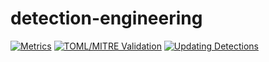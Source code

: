 # detection-engineering

[![Metrics](https://github.com/ExiaSec/detection-engineering/actions/workflows/metrics.yml/badge.svg)](https://github.com/ExiaSec/detection-engineering/actions/workflows/metrics.yml)
[![TOML/MITRE Validation](https://github.com/ExiaSec/detection-engineering/actions/workflows/toml_mitre_validation.yml/badge.svg)](https://github.com/ExiaSec/detection-engineering/actions/workflows/toml_mitre_validation.yml)
[![Updating Detections](https://github.com/ExiaSec/detection-engineering/actions/workflows/elastic_sync.yml/badge.svg)](https://github.com/ExiaSec/detection-engineering/actions/workflows/elastic_sync.yml)
